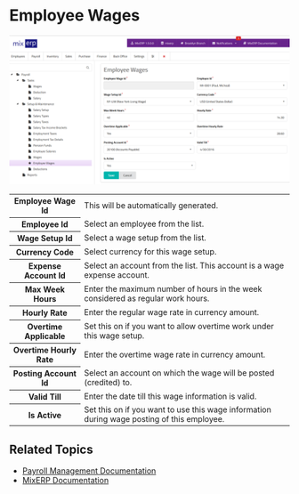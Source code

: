 # Employee Wages

![Employee Wages](images/employee-wages.png)

<table class="ui padded compact attached small blue table">
    <tr>
        <th>
            Employee Wage Id
        </th>
        <td>
            This will be automatically generated.
        </td>
    </tr>
    <tr>
        <th>
            Employee Id
        </th>
        <td>
            Select an employee from the list.
        </td>
    </tr>
    <tr>
        <th>Wage Setup Id</th>
        <td>Select a wage setup from the list.</td>
    </tr>
    <tr>
        <th>
            Currency Code
        </th>
        <td>
            Select currency for this wage setup.
        </td>
    </tr>
    <tr>
        <th>Expense Account Id
        </th>
        <td>
            Select an account from the list. This account is a wage
            expense account.
        </td>
    </tr>
    <tr>
        <th>Max Week Hours</th>
        <td>
            Enter the maximum number of hours in the week
            considered as regular work hours.
            </td>
            </tr>
        <tr>
        <th>
            Hourly Rate
        </th>
        <td>
            Enter the regular wage rate in currency amount.
        </td>
        </tr>
        <tr>
        <th>Overtime Applicable</th>
            <td>
                Set this on if you want to allow overtime work
                under this wage setup.
                </td>
        </tr>
        <tr>
        <th>Overtime Hourly Rate</th>
        <td>Enter the overtime wage rate in currency amount.</td>
        </tr>
        <tr>
        <th>Posting Account Id</th>
        <td>Select an account on which the wage will be posted (credited) to.</td>
        </tr>
        <tr>
        <th>Valid Till</th>
        <td>Enter the date till this wage information is valid.</td>
        </tr>
        <tr>
        <th>Is Active</th>
        <td>
            Set this on if you want to use this wage information
            during wage posting of this employee.
        </td>
        </tr>
</table>

## Related Topics
* [Payroll Management Documentation](index.md)
* [MixERP Documentation](../index.md)
